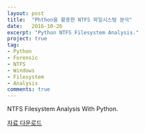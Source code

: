 ```yaml
---
layout: post
title:  "Phthon을 활용한 NTFS 파일시스템 분석"
date:   2016-10-26
excerpt: "Python NTFS Filesystem Analysis."
project: true
tag:
- Python
- Forensic
- NTFS
- Windows
- Filesystem
- Analysis
comments: true
---
```




NTFS Filesystem Analysis With Python.


<a href="../assets/ntfs.pptx">자료 다운로드</a>
